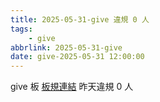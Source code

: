 ```yaml
---
title: 2025-05-31-give 違規 0 人
tags:
    - give
abbrlink: 2025-05-31-give
date: give-2025-05-31 12:00:00
---
```

give 板 [板規連結](https://www.ptt.cc/bbs/give/M.1612495900.A.C32.html)
昨天違規 0 人
